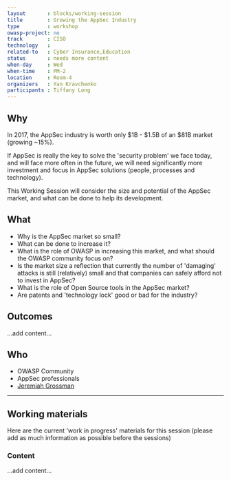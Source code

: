 ```yaml
---
layout       : blocks/working-session
title        : Growing the AppSec Industry
type         : workshop
owasp-project: no
track        : CISO
technology   :
related-to   : Cyber Insurance,Education
status       : needs more content
when-day     : Wed
when-time    : PM-2
location     : Room-4
organizers   : Yan Kravchenko
participants : Tiffany Long
---
```


## Why

In 2017, the AppSec industry is worth only $1B - $1.5B of an $81B market (growing ~15%).

If AppSec is really the key to solve the 'security problem' we face today, and will face more often in the future, we will need significantly more investment and focus in AppSec solutions (people, processes and technology).

This Working Session will consider the size and potential of the AppSec market, and what can be done to help its development.

## What

 - Why is the AppSec market so small?
 - What can be done to increase it?
 - What is the role of OWASP in increasing this market, and what should the OWASP community focus on?
 - Is the market size a reflection that currently the number of 'damaging' attacks is still (relatively) small and that companies can safely afford not to invest in AppSec?
 - What is the role of Open Source tools in the AppSec market?
 - Are patents and 'technology lock' good or bad for the industry?
 
## Outcomes

...add content...

## Who

 - OWASP Community
 - AppSec professionals
 - [Jeremiah Grossman](https://twitter.com/jeremiahg)
 
---

## Working materials

Here are the current 'work in progress' materials for this session (please add as much information as possible before the sessions)

### Content

...add content...
